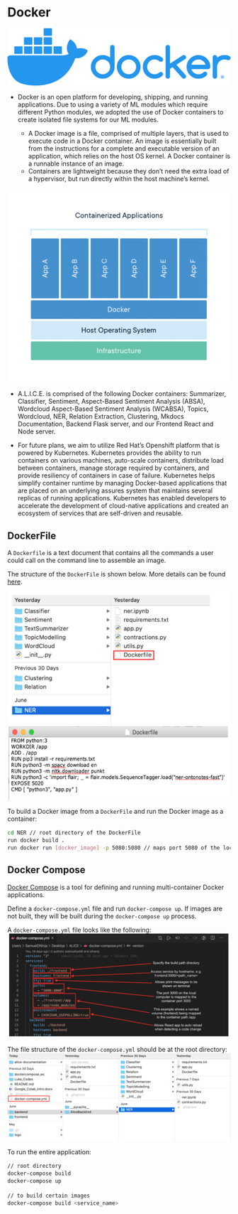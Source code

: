 # Docker

![Docker Logo](./img/docker/docker-logo.png)

- Docker is an open platform for developing, shipping, and running applications. Due to using a variety of ML modules which require different Python modules, we adopted the use of Docker containers to create isolated file systems for our ML modules.

  - A Docker image is a file, comprised of multiple layers, that is used to execute code in a Docker container. An image is essentially built from the instructions for a complete and executable version of an application, which relies on the host OS kernel. A Docker container is a runnable instance of an image.
  - Containers are lightweight because they don’t need the extra load of a hypervisor, but run directly within the host machine’s kernel.

![Docker Container](./img/docker/docker-container.png)

- A.L.I.C.E. is comprised of the following Docker containers: Summarizer, Classifier, Sentiment, Aspect-Based Sentiment Analysis (ABSA), Wordcloud Aspect-Based Sentiment Analysis (WCABSA), Topics, Wordcloud, NER, Relation Extraction, Clustering, Mkdocs Documentation, Backend Flask server, and our Frontend React and Node server.

- For future plans, we aim to utilize Red Hat’s Openshift platform that is powered by Kubernetes. Kubernetes provides the ability to run containers on various machines, auto-scale containers, distribute load between containers, manage storage required by containers, and provide resiliency of containers in case of failure. Kubernetes helps simplify container runtime by managing Docker-based applications that are placed on an underlying assures system that maintains several replicas of running applications. Kubernetes has enabled developers to accelerate the development of cloud-native applications and created an ecosystem of services that are self-driven and reusable.

## DockerFile

A `Dockerfile` is a text document that contains all the commands a user could call on the command line to assemble an image.

The structure of the `DockerFile` is shown below. More details can be found [here](https://docs.docker.com/engine/reference/builder/).

![DockerFile](./img/docker/docker-file.png)

To build a Docker image from a `DockerFile` and run the Docker image as a container:

```bash
cd NER // root directory of the DockerFile
run docker build .
run docker run [docker_image] -p 5080:5080 // maps port 5080 of the localhost to the port of the container
```

## Docker Compose

[Docker Compose](https://docs.docker.com/compose/) is a tool for defining and running multi-container Docker applications.

Define a `docker-compose.yml` file and run `docker-compose up`. If images are not built, they will be built during the `docker-compose up` process.

A `docker-compose.yml` file looks like the following:
![Docker Compose yml](./img/docker/docker-compose.png)

The file structure of the `docker-compose.yml` should be at the root directory:
![Docker Compose directory](./img/docker/docker-compose-directory.png)

To run the entire application:

```bash
// root directory
docker-compose build
docker-compose up

// to build certain images
docker-compose build <service_name>
```
